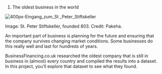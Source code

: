 1. The oldest business in the world

![400px-Eingang_zum_St _Peter_Stiftskeller](https://user-images.githubusercontent.com/84812549/134993262-039ba3e0-9c42-45cb-ad2a-d461bf1b847f.jpg)

Image: St. Peter Stiftskeller, founded 803. Credit: Pakeha.

An important part of business is planning for the future and ensuring that the company survives changing market conditions. Some businesses do this really well and last for hundreds of years.

BusinessFinancing.co.uk researched the oldest company that is still in business in (almost) every country and compiled the results into a dataset. In this project, you'll explore that dataset to see what they found.

